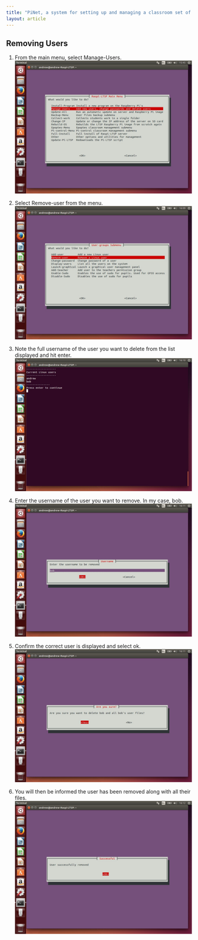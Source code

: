 ```yaml
---
title: "PiNet, a system for setting up and managing a classroom set of Raspberry Pis."
layout: article
---
```


Removing Users
------

1.  From the main menu, select Manage-Users.   
    ![](/assets/images/image41.jpeg)

2.  Select Remove-user from the menu.    
    ![](/assets/images/image46.jpeg)

3.  Note the full username of the user you want to delete from the list
    displayed and hit enter.    
    ![](/assets/images/image47.jpeg)

4.  Enter the username of the user you want to remove. In my case, bob.   
    ![](/assets/images/image48.jpeg)

5.  Confirm the correct user is displayed and select ok.   
    ![](/assets/images/image49.jpeg)

6.  You will then be informed the user has been removed along with all
    their files.    
    ![](/assets/images/image50.jpeg)
